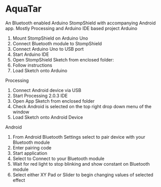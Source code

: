 AquaTar
=======

An Bluetooth enabled Arduino StompShield with accompanying Android app. Mostly Processing and Arduino IDE based project
Arduino
1. Mount StompShield on Arduino Uno
2. Connect Bluetooth module to StompShield
3. Connect Arduino Uno to USB port
4. Start Arduino IDE
5. Open StompShield Sketch from enclosed folder:
6. Follow instructions
7. Load Sketch onto Arduino

Processing
1. Connect Android device via USB
2. Start Processing 2.0.3 IDE
3. Open App Sketch from enclosed folder
4. Check Android is selected on the top right drop down menu of the window
5. Load Sketch onto Android Device

Android
1. From Android Bluetooth Settings select to pair device with your Bluetooth module
2. Enter pairing code
3. Start application
4. Select to Connect to your Bluetooth module
5. Wait for red light to stop blinking and show constant on Bluetooth module 
6. Select either XY Pad or Slider to begin changing values of selected effect 
 
 

